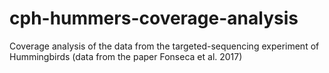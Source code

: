 # cph-hummers-coverage-analysis
Coverage analysis of the data from the targeted-sequencing experiment of Hummingbirds (data from the paper Fonseca et al. 2017)
